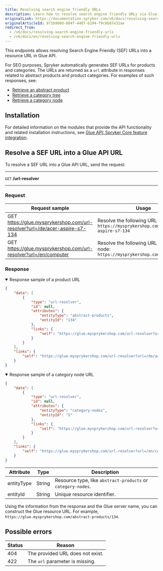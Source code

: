 ```yaml
---
title: Resolving search engine friendly URLs
description: Learn how to resolve search engine friendly URLs via Glue API.
originalLink: https://documentation.spryker.com/v6/docs/resolving-search-engine-friendly-urls
originalArticleId: 971b980d-684f-4407-b194-f9c0b87e32ae
redirect_from:
  - /v6/docs/resolving-search-engine-friendly-urls
  - /v6/docs/en/resolving-search-engine-friendly-urls
---
```


This endpoints allows resolving Search Engine Friendly (SEF) URLs into a resource URL in Glue API.

For SEO purposes, Spryker automatically generates SEF URLs for products and categories. The URLs are returned as a `url` attribute in responses related to abstract products and product categories. For examples of such responses, see: 
* [Retrieve an abstract product](/docs/scos/dev/glue-api-guides/{{page.version}}/managing-products/abstract-products/retrieving-abstract-products.html#retrieve-an-abstract-product)
* [Retrieve a category tree](/docs/scos/dev/glue-api-guides/{{page.version}}/retrieving-categories/retrieving-category-trees.html#retrieve-a-category-tree)
* [Retrieve a category node](/docs/scos/dev/glue-api-guides/{{page.version}}/retrieving-categories/retrieving-category-nodes.html#retrieve-a-category-node)


## Installation
For detailed information on the modules that provide the API functionality and related installation instructions, see [Glue API: Spryker Сore feature integration](/docs/scos/dev/feature-integration-guides/{{page.version}}/glue-api/glue-api-spryker-core-feature-integration.html).

## Resolve a SEF URL into a Glue API URL

To resolve a SEF URL into a Glue API URL, send the request:

***
`GET` **/url-resolver**
***

### Request



| Request sample | Usage |
| --- | --- |
| GET https://glue.mysprykershop.com/url-resolver?url=/de/acer-aspire-s7-134 | Resolve the following URL of a product: `https://mysprykershop.com/de/acer-aspire-s7-134` |
| GET https://glue.mysprykershop.com/url-resolver?url=/en/computer | Resolve the following URL of a category node: `https://mysprykershop.com/en/computer` |

### Response



<details open>
    <summary>Response sample of a product URL</summary>
    
```json
{
    "data": [
        {
            "type": "url-resolver",
            "id": null,
            "attributes": {
                "entityType": "abstract-products",
                "entityId": "134"
            },
            "links": {
                "self": "https://glue.mysprykershop.com/url-resolver?url=/de/acer-aspire-s7-134"
            }
        }
    ],
    "links": {
        "self": "https://glue.mysprykershop.com/url-resolver?url=/de/acer-aspire-s7-134"
    }
}
```
    
</details>

<details open>
    <summary>Response sample of a category node URL</summary>
    
```json
{
    "data": [
        {
            "type": "url-resolver",
            "id": null,
            "attributes": {
                "entityType": "category-nodes",
                "entityId": "5"
            },
            "links": {
                "self": "https://glue.mysprykershop.com/url-resolver?url=/en/computer"
            }
        }
    ],
    "links": {
        "self": "https://glue.mysprykershop.com/url-resolver?url=/en/computer"
    }
}
```

</details>


| Attribute | Type | Description |
| --- | --- | --- |
| entityType | String | Resource type, like `abstract-products` or `category-nodes`. |
| entityId | String | Unique resource identifier. |



Using the information from the response and the Glue server name, you can construct the Glue resource URL. For example, `https://glue.mysprykershop.com/abstract-products/134`.

## Possible errors

| Status | Reason |
| --- | --- |
| 404 | The provided URL does not exist. |
| 422 | The `url` parameter is missing. |



